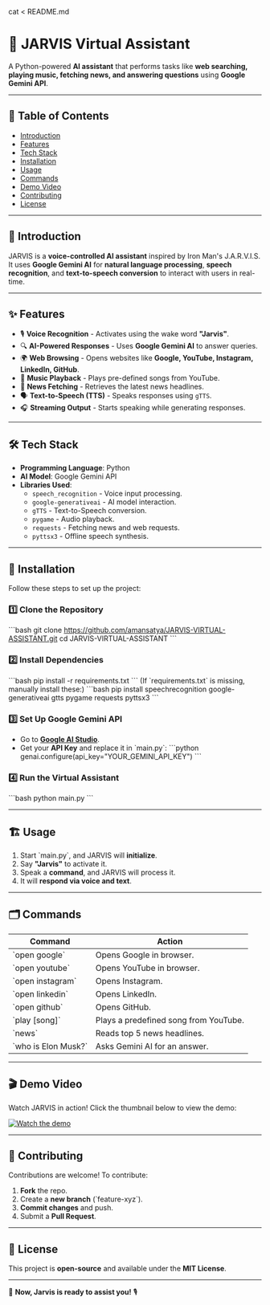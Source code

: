 cat <<EOF > README.md
# 🚀 JARVIS Virtual Assistant

A Python-powered **AI assistant** that performs tasks like **web searching, playing music, fetching news, and answering questions** using **Google Gemini API**.

---

## 📖 Table of Contents
- [Introduction](#introduction)
- [Features](#features)
- [Tech Stack](#tech-stack)
- [Installation](#installation)
- [Usage](#usage)
- [Commands](#commands)
- [Demo Video](#demo-video)
- [Contributing](#contributing)
- [License](#license)

---

## 📝 Introduction
JARVIS is a **voice-controlled AI assistant** inspired by Iron Man's J.A.R.V.I.S. It uses **Google Gemini AI** for **natural language processing**, **speech recognition**, and **text-to-speech conversion** to interact with users in real-time.

---

## ✨ Features
- 🎙️ **Voice Recognition** - Activates using the wake word **"Jarvis"**.
- 🔍 **AI-Powered Responses** - Uses **Google Gemini AI** to answer queries.
- 🌍 **Web Browsing** - Opens websites like **Google, YouTube, Instagram, LinkedIn, GitHub**.
- 🎵 **Music Playback** - Plays pre-defined songs from YouTube.
- 📰 **News Fetching** - Retrieves the latest news headlines.
- 🗣️ **Text-to-Speech (TTS)** - Speaks responses using `gTTS`.
- 🎧 **Streaming Output** - Starts speaking while generating responses.

---

## 🛠️ Tech Stack
- **Programming Language**: Python
- **AI Model**: Google Gemini API
- **Libraries Used**:
  - `speech_recognition` - Voice input processing.
  - `google-generativeai` - AI model interaction.
  - `gTTS` - Text-to-Speech conversion.
  - `pygame` - Audio playback.
  - `requests` - Fetching news and web requests.
  - `pyttsx3` - Offline speech synthesis.

---

## 🔧 Installation
Follow these steps to set up the project:

### 1️⃣ Clone the Repository
\`\`\`bash
git clone https://github.com/amansatya/JARVIS-VIRTUAL-ASSISTANT.git
cd JARVIS-VIRTUAL-ASSISTANT
\`\`\`

### 2️⃣ Install Dependencies
\`\`\`bash
pip install -r requirements.txt
\`\`\`
(If \`requirements.txt\` is missing, manually install these:)
\`\`\`bash
pip install speechrecognition google-generativeai gtts pygame requests pyttsx3
\`\`\`

### 3️⃣ Set Up Google Gemini API
- Go to **[Google AI Studio](https://aistudio.google.com/)**.
- Get your **API Key** and replace it in \`main.py\`:
\`\`\`python
genai.configure(api_key="YOUR_GEMINI_API_KEY")
\`\`\`

### 4️⃣ Run the Virtual Assistant
\`\`\`bash
python main.py
\`\`\`

---

## 🏗️ Usage
1. Start \`main.py\`, and JARVIS will **initialize**.
2. Say **"Jarvis"** to activate it.
3. Speak a **command**, and JARVIS will process it.
4. It will **respond via voice and text**.

---

## 🗂️ Commands
| **Command**        | **Action** |
|--------------------|-----------|
| \`open google\`     | Opens Google in browser. |
| \`open youtube\`    | Opens YouTube in browser. |
| \`open instagram\`  | Opens Instagram. |
| \`open linkedin\`   | Opens LinkedIn. |
| \`open github\`     | Opens GitHub. |
| \`play [song]\`     | Plays a predefined song from YouTube. |
| \`news\`            | Reads top 5 news headlines. |
| \`who is Elon Musk?\` | Asks Gemini AI for an answer. |

---

## 🎬 Demo Video
Watch JARVIS in action! Click the thumbnail below to view the demo:

[![Watch the demo](https://img.youtube.com/vi/hw6AFHdwU3w/0.jpg)](https://youtu.be/hw6AFHdwU3w)


---

## 🤝 Contributing
Contributions are welcome! To contribute:
1. **Fork** the repo.
2. Create a **new branch** (\`feature-xyz\`).
3. **Commit changes** and push.
4. Submit a **Pull Request**.

---

## 📜 License
This project is **open-source** and available under the **MIT License**.

---

🚀 **Now, Jarvis is ready to assist you!** 🎙️